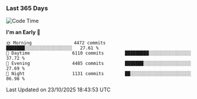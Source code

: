 ### Last 365 Days
<!--START_SECTION:waka-->
![Code Time](http://img.shields.io/badge/Code%20Time-1%2C200%20hrs%2035%20mins-blue)

**I'm an Early 🐤** 

```text
🌞 Morning                4472 commits        ███████░░░░░░░░░░░░░░░░░░   27.61 % 
🌆 Daytime                6110 commits        █████████░░░░░░░░░░░░░░░░   37.72 % 
🌃 Evening                4485 commits        ███████░░░░░░░░░░░░░░░░░░   27.69 % 
🌙 Night                  1131 commits        ██░░░░░░░░░░░░░░░░░░░░░░░   06.98 % 
```



 Last Updated on 23/10/2025 18:43:53 UTC
<!--END_SECTION:waka-->

<!--
**BrianCurliss/BrianCurliss** is a ✨ _special_ ✨ repository because its `README.md` (this file) appears on your GitHub profile.

Here are some ideas to get you started:

- 🔭 I’m currently working on ...
- 🌱 I’m currently learning ...
- 👯 I’m looking to collaborate on ...
- 🤔 I’m looking for help with ...
- 💬 Ask me about ...
- 📫 How to reach me: ...
- 😄 Pronouns: ...
- ⚡ Fun fact: ...
-->

